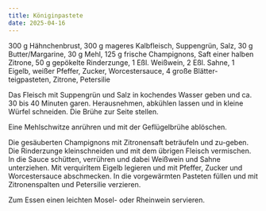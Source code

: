 ```yaml
---
title: Königinpastete
date: 2025-04-16
---
```


300 g Hähnchenbrust, 300 g mageres Kalbfleisch, Suppengrün, Salz, 30 g Butter/Margarine, 30 g Mehl, 125 g frische Champignons, Saft einer halben Zitrone, 50 g gepökelte Rinderzunge, 1 Eßl. Weißwein, 2 Eßl. Sahne, 1 Eigelb, weißer Pfeffer, Zucker, Worcestersauce, 4 große Blätter-teigpasteten, Zitrone, Petersilie

Das Fleisch mit Suppengrün und Salz in kochendes Wasser geben und ca. 30 bis 40 Minuten garen. Herausnehmen, abkühlen lassen und in kleine Würfel schneiden. Die Brühe zur Seite stellen.

Eine Mehlschwitze anrühren und mit der Geflügelbrühe ablöschen.

Die gesäuberten Champignons mit Zitronensaft beträufeln und zu-geben. Die Rinderzunge kleinschneiden und mit dem übrigen Fleisch vermischen. In die Sauce schütten, verrühren und dabei Weißwein und Sahne unterziehen. Mit verquirltem Eigelb legieren und mit Pfeffer, Zucker und Worcestersauce abschmecken. In die vorgewärmten Pasteten füllen und mit Zitronenspalten und Petersilie verzieren.

Zum Essen einen leichten Mosel- oder Rheinwein servieren.
